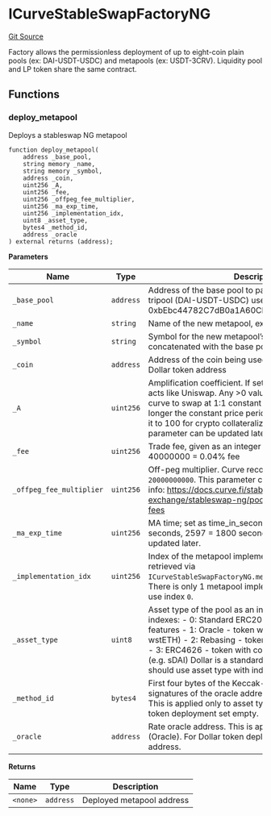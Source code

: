 # ICurveStableSwapFactoryNG
[Git Source](https://github.com/ubiquity/ubiquity-dollar/blob/2eddcfb55b36b43d0000788d070925b81d328b5a/src/dollar/interfaces/ICurveStableSwapFactoryNG.sol)

Factory allows the permissionless deployment of up to
eight-coin plain pools (ex: DAI-USDT-USDC) and metapools (ex: USDT-3CRV).
Liquidity pool and LP token share the same contract.


## Functions
### deploy_metapool

Deploys a stableswap NG metapool


```solidity
function deploy_metapool(
    address _base_pool,
    string memory _name,
    string memory _symbol,
    address _coin,
    uint256 _A,
    uint256 _fee,
    uint256 _offpeg_fee_multiplier,
    uint256 _ma_exp_time,
    uint256 _implementation_idx,
    uint8 _asset_type,
    bytes4 _method_id,
    address _oracle
) external returns (address);
```
**Parameters**

|Name|Type|Description|
|----|----|-----------|
|`_base_pool`|`address`|Address of the base pool to pair the token with. For tripool (DAI-USDT-USDC) use its pool address at 0xbEbc44782C7dB0a1A60Cb6fe97d0b483032FF1C7.|
|`_name`|`string`|Name of the new metapool, ex: `Dollar/3CRV`|
|`_symbol`|`string`|Symbol for the new metapool’s LP token - will be concatenated with the base pool symbol, ex: `Dollar3CRV`|
|`_coin`|`address`|Address of the coin being used in the metapool, ex: use Dollar token address|
|`_A`|`uint256`|Amplification coefficient. If set to 0 then bonding curve acts like Uniswap. Any >0 value makes the bonding curve to swap at 1:1 constant price, the more `_A` the longer the constant price period. Curve recommends set it to 100 for crypto collateralizard stablecoins. This parameter can be updated later.|
|`_fee`|`uint256`|Trade fee, given as an integer with 1e10 precision, ex: 40000000 = 0.04% fee|
|`_offpeg_fee_multiplier`|`uint256`|Off-peg multiplier. Curve recommends set it to `20000000000`. This parameter can be updated later. More info: https://docs.curve.fi/stableswap-exchange/stableswap-ng/pools/overview/#dynamic-fees|
|`_ma_exp_time`|`uint256`|MA time; set as time_in_seconds / ln(2), ex: 866 = 600 seconds, 2597 = 1800 seconds. This parameter can be updated later.|
|`_implementation_idx`|`uint256`|Index of the metapool implementation to use. Can be retrieved via `ICurveStableSwapFactoryNG.metapool_implementations()`. There is only 1 metapool implementation right now so use index `0`.|
|`_asset_type`|`uint8`|Asset type of the pool as an integer. Available asset type indexes: - 0: Standard ERC20 token with no additional features - 1: Oracle - token with rate oracle (e.g. wstETH) - 2: Rebasing - token with rebase (e.g. stETH) - 3: ERC4626 - token with convertToAssets method (e.g. sDAI) Dollar is a standard ERC20 token so we should use asset type with index `0`.|
|`_method_id`|`bytes4`|First four bytes of the Keccak-256 hash of the function signatures of the oracle addresses that give rate oracles. This is applied only to asset type `1` (Oracle). For Dollar token deployment set empty.|
|`_oracle`|`address`|Rate oracle address. This is applied only to asset type `1` (Oracle). For Dollar token deployment set empty address.|

**Returns**

|Name|Type|Description|
|----|----|-----------|
|`<none>`|`address`|Deployed metapool address|


